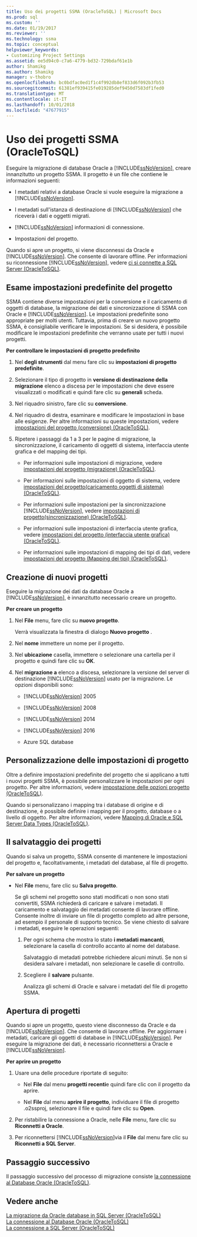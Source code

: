 ```yaml
---
title: Uso dei progetti SSMA (OracleToSQL) | Microsoft Docs
ms.prod: sql
ms.custom: ''
ms.date: 01/19/2017
ms.reviewer: ''
ms.technology: ssma
ms.topic: conceptual
helpviewer_keywords:
- Customizing Project Settings
ms.assetid: ee5d94c0-c7a6-4779-bd32-729bdaf61e1b
author: Shamikg
ms.author: Shamikg
manager: v-thobro
ms.openlocfilehash: bc0bdfac0ed1f1c4f992db8ef833d6f092b3fb53
ms.sourcegitcommit: 61381ef939415fe019285def9450d7583df1fed0
ms.translationtype: MT
ms.contentlocale: it-IT
ms.lasthandoff: 10/01/2018
ms.locfileid: "47677915"
---
```

# <a name="working-with-ssma-projects-oracletosql"></a>Uso dei progetti SSMA (OracleToSQL)
Eseguire la migrazione di database Oracle a [!INCLUDE[ssNoVersion](../../includes/ssnoversion-md.md)], creare innanzitutto un progetto SSMA. Il progetto è un file che contiene le informazioni seguenti:  
  
-   I metadati relativi a database Oracle si vuole eseguire la migrazione a [!INCLUDE[ssNoVersion](../../includes/ssnoversion-md.md)].  
  
-   I metadati sull'istanza di destinazione di [!INCLUDE[ssNoVersion](../../includes/ssnoversion-md.md)] che riceverà i dati e oggetti migrati.  
  
-   [!INCLUDE[ssNoVersion](../../includes/ssnoversion-md.md)] informazioni di connessione.  
  
-   Impostazioni del progetto.  
  
Quando si apre un progetto, si viene disconnessi da Oracle e [!INCLUDE[ssNoVersion](../../includes/ssnoversion-md.md)]. Che consente di lavorare offline. Per informazioni su riconnessione [!INCLUDE[ssNoVersion](../../includes/ssnoversion-md.md)], vedere [ci si connette a SQL Server &#40;OracleToSQL&#41;](../../ssma/oracle/connecting-to-sql-server-oracletosql.md).  
  
## <a name="reviewing-default-project-settings"></a>Esame impostazioni predefinite del progetto  
SSMA contiene diverse impostazioni per la conversione e il caricamento di oggetti di database, la migrazione dei dati e sincronizzazione di SSMA con Oracle e [!INCLUDE[ssNoVersion](../../includes/ssnoversion-md.md)]. Le impostazioni predefinite sono appropriate per molti utenti. Tuttavia, prima di creare un nuovo progetto SSMA, è consigliabile verificare le impostazioni. Se si desidera, è possibile modificare le impostazioni predefinite che verranno usate per tutti i nuovi progetti.  
  
**Per controllare le impostazioni di progetto predefinito**  
  
1.  Nel **degli strumenti** dal menu fare clic su **impostazioni di progetto predefinite**.  
  
2.  Selezionare il tipo di progetto in **versione di destinazione della migrazione** elenco a discesa per le impostazioni che deve essere visualizzati o modificati e quindi fare clic su **generali** scheda.  
  
3.  Nel riquadro sinistro, fare clic su **conversione**.  
  
4.  Nel riquadro di destra, esaminare e modificare le impostazioni in base alle esigenze. Per altre informazioni su queste impostazioni, vedere [impostazioni del progetto &#40;conversione&#41; &#40;OracleToSQL&#41;](../../ssma/oracle/project-settings-conversion-oracletosql.md).  
  
5.  Ripetere i passaggi da 1 a 3 per le pagine di migrazione, la sincronizzazione, il caricamento di oggetti di sistema, interfaccia utente grafica e del mapping dei tipi.  
  
    -   Per informazioni sulle impostazioni di migrazione, vedere [impostazioni del progetto &#40;migrazione&#41; &#40;OracleToSQL&#41;](../../ssma/oracle/project-settings-migration-oracletosql.md).  
  
    -   Per informazioni sulle impostazioni di oggetto di sistema, vedere [impostazioni del progetto&#40;caricamento oggetti di sistema&#41; &#40;OracleToSQL&#41;](../../ssma/oracle/project-settings-loading-system-objects-oracletosql.md).  
  
    -   Per informazioni sulle impostazioni per la sincronizzazione [!INCLUDE[ssNoVersion](../../includes/ssnoversion-md.md)], vedere [impostazioni di progetto&#40;sincronizzazione&#41; &#40;OracleToSQL&#41;](../../ssma/oracle/project-settings-synchronization-oracletosql.md).  
  
    -   Per informazioni sulle impostazioni di interfaccia utente grafica, vedere [impostazioni del progetto &#40;interfaccia utente grafica&#41; &#40;OracleToSQL&#41;](../../ssma/oracle/project-settings-gui-oracletosql.md).  
  
    -   Per informazioni sulle impostazioni di mapping dei tipi di dati, vedere [impostazioni del progetto &#40;Mapping dei tipi&#41; &#40;OracleToSQL&#41;](../../ssma/oracle/project-settings-type-mapping-oracletosql.md).  
  
## <a name="creating-new-projects"></a>Creazione di nuovi progetti  
Eseguire la migrazione dei dati da database Oracle a [!INCLUDE[ssNoVersion](../../includes/ssnoversion-md.md)], è innanzitutto necessario creare un progetto.  
  
**Per creare un progetto**  
  
1.  Nel **File** menu, fare clic su **nuovo progetto**.  
  
    Verrà visualizzata la finestra di dialogo **Nuovo progetto** .  
  
2.  Nel **nome** immettere un nome per il progetto.  
  
3.  Nel **ubicazione** casella, immettere o selezionare una cartella per il progetto e quindi fare clic su **OK**.  
  
4.  Nel **migrazione a** elenco a discesa, selezionare la versione del server di destinazione [!INCLUDE[ssNoVersion](../../includes/ssnoversion-md.md)] usato per la migrazione. Le opzioni disponibili sono:  
  
    -   [!INCLUDE[ssNoVersion](../../includes/ssnoversion-md.md)] 2005  
  
    -   [!INCLUDE[ssNoVersion](../../includes/ssnoversion-md.md)] 2008  
  
    -   [!INCLUDE[ssNoVersion](../../includes/ssnoversion-md.md)] 2014  
  
    -   [!INCLUDE[ssNoVersion](../../includes/ssnoversion-md.md)] 2016  
  
    -   Azure SQL database  
  
## <a name="customizing-project-settings"></a>Personalizzazione delle impostazioni di progetto  
Oltre a definire impostazioni predefinite del progetto che si applicano a tutti i nuovi progetti SSMA, è possibile personalizzare le impostazioni per ogni progetto. Per altre informazioni, vedere [impostazione delle opzioni progetto &#40;OracleToSQL&#41;](../../ssma/oracle/setting-project-options-oracletosql.md).  
  
Quando si personalizzano i mapping tra i database di origine e di destinazione, è possibile definire i mapping per il progetto, database o a livello di oggetto. Per altre informazioni, vedere [Mapping di Oracle e SQL Server Data Types &#40;OracleToSQL&#41;](../../ssma/oracle/mapping-oracle-and-sql-server-data-types-oracletosql.md).  
  
## <a name="saving-projects"></a>Il salvataggio dei progetti  
Quando si salva un progetto, SSMA consente di mantenere le impostazioni del progetto e, facoltativamente, i metadati del database, al file di progetto.  
  
**Per salvare un progetto**  
  
-   Nel **File** menu, fare clic su **Salva progetto**.  
  
    Se gli schemi nel progetto sono stati modificati o non sono stati convertiti, SSMA richiederà di caricare e salvare i metadati. Il caricamento e salvataggio dei metadati consente di lavorare offline. Consente inoltre di inviare un file di progetto completo ad altre persone, ad esempio il personale di supporto tecnico. Se viene chiesto di salvare i metadati, eseguire le operazioni seguenti:  
  
    1.  Per ogni schema che mostra lo stato **i metadati mancanti**, selezionare la casella di controllo accanto al nome del database.  
  
        Salvataggio di metadati potrebbe richiedere alcuni minuti. Se non si desidera salvare i metadati, non selezionare le caselle di controllo.  
  
    2.  Scegliere il **salvare** pulsante.  
  
        Analizza gli schemi di Oracle e salvare i metadati del file di progetto SSMA.  
  
## <a name="opening-projects"></a>Apertura di progetti  
Quando si apre un progetto, questo viene disconnesso da Oracle e da [!INCLUDE[ssNoVersion](../../includes/ssnoversion-md.md)]. Che consente di lavorare offline. Per aggiornare i metadati, caricare gli oggetti di database in [!INCLUDE[ssNoVersion](../../includes/ssnoversion-md.md)]. Per eseguire la migrazione dei dati, è necessario riconnettersi a Oracle e [!INCLUDE[ssNoVersion](../../includes/ssnoversion-md.md)].  
  
**Per aprire un progetto**  
  
1.  Usare una delle procedure riportate di seguito:  
  
    -   Nel **File** dal menu **progetti recenti**e quindi fare clic con il progetto da aprire.  
  
    -   Nel **File** dal menu **aprire il progetto**, individuare il file di progetto .o2ssproj, selezionare il file e quindi fare clic su **Open**.  
  
2.  Per ristabilire la connessione a Oracle, nelle **File** menu, fare clic su **Riconnetti a Oracle**.  
  
3.  Per riconnettersi [!INCLUDE[ssNoVersion](../../includes/ssnoversion-md.md)]via il **File** dal menu fare clic su **Riconnetti a SQL Server**.  
  
## <a name="next-step"></a>Passaggio successivo  
Il passaggio successivo del processo di migrazione consiste [la connessione al Database Oracle (OracleToSQL)](http://msdn.microsoft.com/e276cdbf-3ebc-4ba8-b40d-a7a42befa2b6).  
  
## <a name="see-also"></a>Vedere anche  
[La migrazione da Oracle database in SQL Server &#40;OracleToSQL&#41;](../../ssma/oracle/migrating-oracle-databases-to-sql-server-oracletosql.md)  
[La connessione al Database Oracle &#40;OracleToSQL&#41;](../../ssma/oracle/connecting-to-oracle-database-oracletosql.md)  
[La connessione a SQL Server &#40;OracleToSQL&#41;](../../ssma/oracle/connecting-to-sql-server-oracletosql.md)  
  

